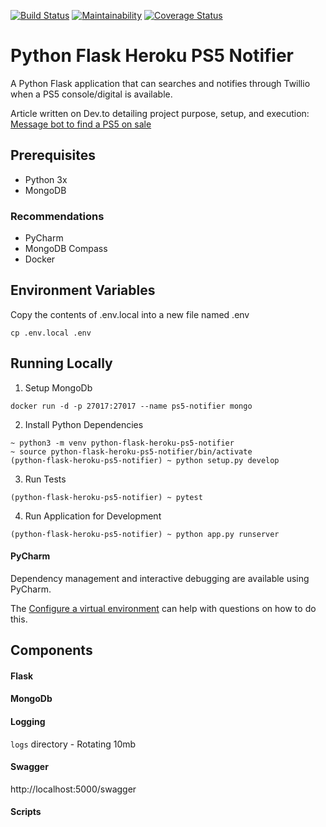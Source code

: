 [![Build Status](https://travis-ci.org/DEV3L/python-flask-heroku-ps5-notifier.svg?branch=master)](https://travis-ci.org/DEV3L/python-flask-heroku-ps5-notifier)
[![Maintainability](https://api.codeclimate.com/v1/badges/fc5ba38b5fb2100bb834/maintainability)](https://codeclimate.com/github/DEV3L/python-flask-heroku-ps5-notifier/maintainability)
[![Coverage Status](https://api.codeclimate.com/v1/badges/059c3623b2cb50f3d340/maintainability)](https://codeclimate.com/github/DEV3L/python-flask-heroku-ps5-notifier/maintainability)

# Python Flask Heroku PS5 Notifier

A Python Flask application that can searches and notifies through Twillio when a PS5 console/digital is available.

Article written on Dev.to detailing project purpose, setup, and execution:<br />
[Message bot to find a PS5 on sale](https://dev.to/dev3l/message-bot-to-find-a-ps5-on-sale-25na-temp-slug-4237136?preview=536ffeef8e36ea8881268762770d9033ea8a9e64e79be5ee7a2af323c514094f18b0eeb370d6be673e5cba30e5c2b7b816281d37600315de7ffe3582)

## Prerequisites

- Python 3x
- MongoDB

### Recommendations

- PyCharm
- MongoDB Compass
- Docker

## Environment Variables

Copy the contents of .env.local into a new file named .env

```
cp .env.local .env
```

## Running Locally

1. Setup MongoDb

`docker run -d -p 27017:27017 --name ps5-notifier mongo`

2. Install Python Dependencies

```
~ python3 -m venv python-flask-heroku-ps5-notifier
~ source python-flask-heroku-ps5-notifier/bin/activate
(python-flask-heroku-ps5-notifier) ~ python setup.py develop
```

3. Run Tests

`(python-flask-heroku-ps5-notifier) ~ pytest`

4. Run Application for Development

`(python-flask-heroku-ps5-notifier) ~ python app.py runserver`


#### PyCharm

Dependency management and interactive debugging are available using PyCharm.

The [Configure a virtual environment](https://www.jetbrains.com/help/pycharm/creating-virtual-environment.html)
can help with questions on how to do this.

## Components

#### Flask

#### MongoDb

#### Logging

`logs` directory - Rotating 10mb

#### Swagger

http://localhost:5000/swagger

#### Scripts
